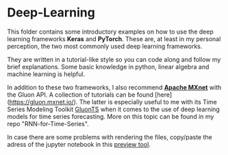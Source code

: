 # Deep-Learning

This folder contains some introductory examples on how to use the deep learning frameworks **Keras** and **PyTorch**. These are, at least in my personal perception, the two most commonly used deep learning frameworks. 

They are written in a tutorial-like style so you can code along and follow my brief explanations. Some basic knowledge in python, linear algebra and machine learning is helpful.


In addition to these two frameworks, I also recommend **[Apache MXnet](https://mxnet.apache.org/)** with the Gluon API. A collection of tutorials can be found [here]
(https://gluon.mxnet.io/). The latter is especially useful to me with its Time Series Modeling Toolkit [GluonTS](https://aws.amazon.com/de/blogs/opensource/gluon-time-series-open-source-time-series-modeling-toolkit/) when it comes to the use of deep learning models for time series forecasting. More on this topic can be found in my repo "RNN-for-Time-Series".

In case there are some problems with rendering the files, copy/paste the adress of the jupyter notebook in this [preview tool](https://nbviewer.jupyter.org/).
